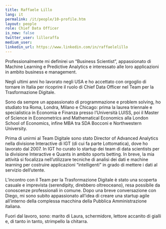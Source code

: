 ```yaml
---
title: Raffaele Lillo
lang: it
permalink: /it/people/10-profile.htm
layout: people
role: Chief Data Officer
is_new: false
twitter_user: lilloraffa
medium_user:
linkedin_url: https://www.linkedin.com/in/raffaelelillo
---
```

Professionalmente mi definirei un “Business Scientist”, appassionato di Machine Learning e Predictive Analytics e interessato alle loro applicazioni in ambito business e management.

Negli ultimi anni ho lavorato negli USA e ho accettato con orgoglio di tornare in Italia per ricoprire il ruolo di Chief Data Officer nel Team per la Trasformazione Digitale.

Sono da sempre un appassionato di programmazione e problem solving, ho studiato tra Roma, Londra, Milano e Chicago: prima la laurea triennale e specialistica in Economia e Finanza presso l’Università LUISS, poi il Master of Science in Econometrics and Mathematical Economics alla London School of Economics, infine MBA tra SDA Bocconi e Northwestern University.

Prima di unirmi al Team Digitale sono stato Director of Advanced Analytics nella divisione Interactive di IGT (di cui fa parte Lottomatica), dove ho lavorato dal 2007. In IGT ho curato lo startup dei team di data scientists per la divisione Interactive e Quants in ambito sports betting. In breve, la mia attività si focalizza nell’utilizzare tecniche di analisi dei dati e machine learning per costruire applicazioni “intelligenti” in grado di mettere i dati al servizio dell’utente.

L’incontro con il Team per la Trasformazione Digitale è stato una scoperta casuale e imprevista (serendipity, direbbero oltreoceano), resa possibile da conoscenze professionali in comune. Dopo una breve conversazione con Diego, mi sono subito appassionato all’idea di creare una startup agile all’interno della complessa macchina della Pubblica Amministrazione italiana.

Fuori dal lavoro, sono: marito di Laura, schermidore, lettore accanito di gialli e, di tanto in tanto, strimpello la chitarra.
